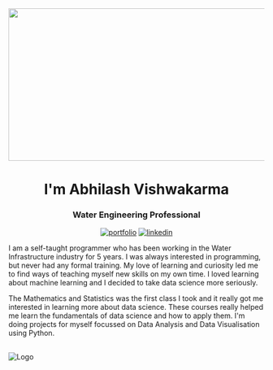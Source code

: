 <div align="center">
  <img src="https://media.giphy.com/media/dWesBcTLavkZuG35MI/giphy.gif" width="600" height="300"/>
</div>


<h1 align="center">I'm Abhilash Vishwakarma</h1>
<h3 align="center">Water Engineering Professional</h3>

<div align="center">
  
[![portfolio](https://img.shields.io/badge/my_webite-000?style=for-the-badge&logo=ko-fi&logoColor=white)](https://waterengineeringdaily.com/)
[![linkedin](https://img.shields.io/badge/linkedin-0A66C2?style=for-the-badge&logo=linkedin&logoColor=white)](https://www.linkedin.com/in/abhilashvishwakarma1)
  
</div>

I am a self-taught programmer who has been working in the Water Infrastructure industry for 5 years. I was always interested in programming, but never had any formal training. My love of learning and curiosity led me to find ways of teaching myself new skills on my own time. I loved learning about machine learning and I decided to take data science more seriously.

The Mathematics and Statistics was the first class I took and it really got me interested in learning more about data science. These courses really helped me learn the fundamentals of data science and how to apply them. I'm doing projects for myself focussed on Data Analysis and Data Visualisation using Python. 

##
![Logo](https://www.netic.dk/wp-content/uploads/2018/11/Line-web-banner-for-artificial-intelligence-1.png)

